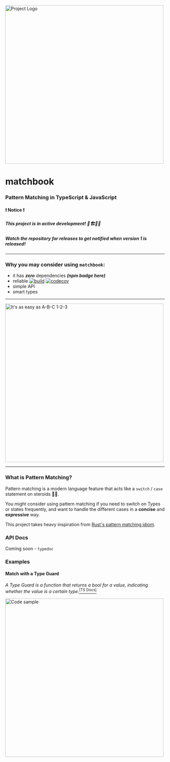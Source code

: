 <img src="../assets/logo.png" width=500 alt="Project Logo" />

# matchbook

### Pattern Matching in TypeScript & JavaScript
#### ❗ Notice ❗
##### This project is in active development! 🚧🏗👷‍♂️
##### Watch the repository for releases to get notified when version 1 is released!

---

### Why you may consider using `matchbook`:
- it has **_zero_** dependencies _**(npm badge here)**_
- reliable [![build][build_badge]][build_link] [![codecov][codecov_badge]][codecov_link]
- simple API
- smart types

---

<img src="../assets/readme_samples/abc_123.png" width="500" alt="It's as easy as A-B-C 1-2-3"/>

---

### What is Pattern Matching?
Pattern matching is a  modern language feature
that acts like a `switch` / `case` statement
on steroids 💊💪.

You might consider using pattern matching if you
need to switch on Types or states frequently,
and want to handle the different cases in a 
**concise** and **expressive** way.

This project takes heavy inspiration from
[Rust's pattern matching idiom][rust_match].

### API Docs
Coming soon - `typedoc`

### Examples

#### Match with a Type Guard
_A Type Guard is a function that returns a bool
for a value, indicating whether the value is a certain type._[<sup>[TS Docs]</sup>][type_guards]

<img src="../assets/readme_samples/type_guard_example.png" width=500 alt="Code sample" />

[liga]: https://github.com/ToxicFrog/Ligaturizer
[rust_match]: https://doc.rust-lang.org/book/ch06-02-match.html
[codecov_link]: https://codecov.io/gh/cakekindel/matchbook
[codecov_badge]: https://codecov.io/gh/cakekindel/matchbook/branch/master/graph/badge.svg
[build_link]: https://travis-ci.org/cakekindel/matchbook
[build_badge]: https://travis-ci.org/cakekindel/matchbook.svg?branch=master
[type_guards]: https://www.typescriptlang.org/docs/handbook/advanced-types.html#user-defined-type-guards
